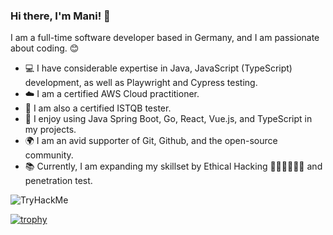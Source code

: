 ### Hi there, I'm Mani! 👋

I am a full-time software developer based in Germany, and I am passionate about coding. 😊

- 💻 I have considerable expertise in Java, JavaScript (TypeScript) development, as well as Playwright and Cypress testing.
- ☁️ I am a certified AWS Cloud practitioner.
- 🧪 I am also a certified ISTQB tester.
- 🔨 I enjoy using Java Spring Boot, Go, React, Vue.js, and TypeScript in my projects.
- 🌍 I am an avid supporter of Git, Github, and the open-source community.
- 📚 Currently, I am expanding my skillset by Ethical Hacking 🧑🏻‍💻🧑🏻‍💻 and penetration test.
 <img src="https://tryhackme-badges.s3.amazonaws.com/mani.mgh.png" alt="TryHackMe">
 <script src="https://tryhackme.com/badge/2556904"></script>


[![trophy](https://github-profile-trophy.vercel.app/?username=manimovassagh)](https://github.com/ryo-ma/github-profile-trophy)
